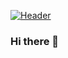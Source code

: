 
[![Header](https://resources.harviiestudios.com.mx/banner_rafa.png "Header")](https://github.com/RaafaGarcia)
### Hi there 👋

<!--
**RaafaGarcia/RaafaGarcia** is a ✨ _special_ ✨ repository because its `README.md` (this file) appears on your GitHub profile.

Here are some ideas to get you started:

- 🔭 I’m currently working on ...
- 🌱 I’m currently learning ...
- 👯 I’m looking to collaborate on ...
- 🤔 I’m looking for help with ...
- 💬 Ask me about ...
- 📫 How to reach me: ...
- 😄 Pronouns: ...
- ⚡ Fun fact: ...
-->
